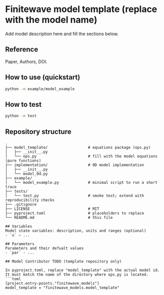 # Finitewave model template (replace with the model name)

Add model description here and fill the sections below.

## Reference
Paper, Authors, DOI.

## How to use (quickstart)
```bash
python -m example/model_example
```

## How to test
```bash
python -m test
```

## Repository structure
```text
.
├── model_template/                  # equations package (ops.py)
│   ├── __init__.py
│   └── ops.py                       # fill with the model equations (pure functions)
├── implementation/                  # 0D model implementation
│   ├── __init__.py
│   └── model_0d.py
├── example/
│   └── model_example.py             # minimal script to run a short trace
├── tests/
│   └── test.py                      # smoke test; extend with reproducibility checks
├── .gitignore
├── LICENSE                          # MIT
├── pyproject.toml                   # placeholders to replace
└── README.md                        # this file

## Variables
Model state variables: description, units and ranges (optional)
- `u` — ...

## Parameters
Parameters and their defualt values
- `par` - ...

## Model Contributor TODO (template repository only)

In pyproject.toml, replace "model_template" with the actual model id. 
It must match the name of the directory where ops.py is located.
```toml
[project.entry-points."finitewave.models"]
model_template = "finitewave_models.model_template"
```
